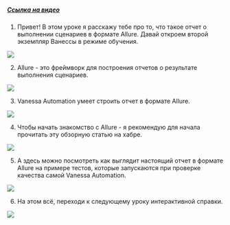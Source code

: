 ﻿##### [Ссылка на видео](https://youtu.be/cPHKeN59S9k)

001. Привет! В этом уроке я расскажу тебе про то, что такое отчет о выполнении сценариев в формате Allure. Давай откроем второй экземпляр Ванессы в режиме обучения.

![](https://vanessa-files.do.bit-erp.ru/Doc/1.2.041.1/MD/Глава09/images/000_ОтчетОВыполненииСценариевВФорматеAllure.png)

002. Allure - это фреймворк для построения отчетов о результате выполнения сценариев.

![](https://vanessa-files.do.bit-erp.ru/Doc/1.2.041.1/MD/Глава09/images/001_ОтчетОВыполненииСценариевВФорматеAllure.png)

003. Vanessa Automation умеет строить отчет в формате Allure.

![](https://vanessa-files.do.bit-erp.ru/Doc/1.2.041.1/MD/Глава09/images/002_ОтчетОВыполненииСценариевВФорматеAllure.png)

004. Чтобы начать знакомство с Allure - я рекомендую для начала прочитать эту обзорную статью на хабре.

![](https://vanessa-files.do.bit-erp.ru/Doc/1.2.041.1/MD/Глава09/images/009_ОтчетОВыполненииСценариевВФорматеAllure.png)

005. А здесь можно посмотреть как выглядит настоящий отчет в формате Allure на примере тестов, которые запускаются при проверке качества самой Vanessa Automation.

![](https://vanessa-files.do.bit-erp.ru/Doc/1.2.041.1/MD/Глава09/images/014_ОтчетОВыполненииСценариевВФорматеAllure.png)

006. На этом всё, переходи к следующему уроку интерактивной справки.

![](https://vanessa-files.do.bit-erp.ru/Doc/1.2.041.1/MD/Глава09/images/017_ОтчетОВыполненииСценариевВФорматеAllure.png)

